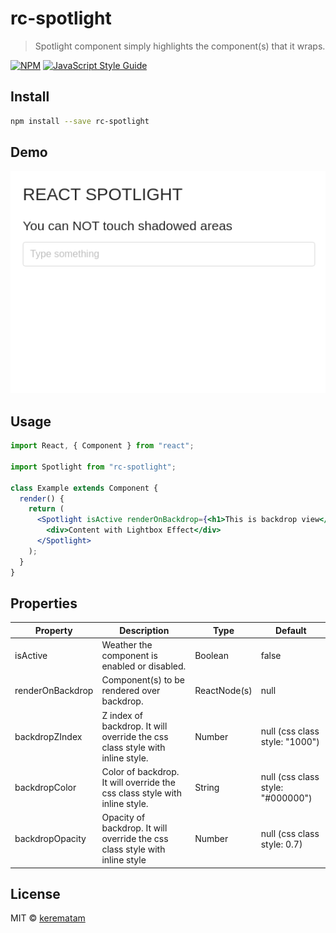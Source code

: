 # rc-spotlight

> Spotlight component simply highlights the component(s) that it wraps.

[![NPM](https://img.shields.io/npm/v/rc-spotlight.svg)](https://www.npmjs.com/package/rc-spotlight) [![JavaScript Style Guide](https://img.shields.io/badge/code_style-standard-brightgreen.svg)](https://standardjs.com)

## Install

```bash
npm install --save rc-spotlight
```

## Demo

![Image description](docs/images/showcase.gif)

## Usage

```jsx
import React, { Component } from "react";

import Spotlight from "rc-spotlight";

class Example extends Component {
  render() {
    return (
      <Spotlight isActive renderOnBackdrop={<h1>This is backdrop view</h1>}>
        <div>Content with Lightbox Effect</div>
      </Spotlight>
    );
  }
}
```

## Properties

| Property       | Description                                                                | Type         | Default                           |
| -------------- | -------------------------------------------------------------------------- | ------------ | --------------------------------- |
| isActive       | Weather the component is enabled or disabled.                              | Boolean      | false                             |
| renderOnBackdrop | Component(s) to be rendered over backdrop.                                   | ReactNode(s) | null                              |
| backdropZIndex   | Z index of backdrop. It will override the css class style with inline style. | Number       | null (css class style: "1000")    |
| backdropColor    | Color of backdrop. It will override the css class style with inline style.   | String       | null (css class style: "#000000") |
| backdropOpacity  | Opacity of backdrop. It will override the css class style with inline style  | Number       | null (css class style: 0.7)       |

## License

MIT © [kerematam](https://github.com/kerematam)
